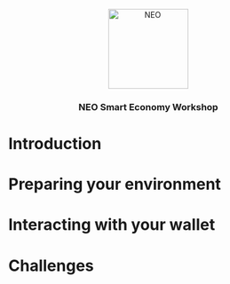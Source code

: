 <p align="center">
  <img src="https://neo-cdn.azureedge.net/images/neo-logo/144.png" width="144px;" alt="NEO">
</p>

<h3 align="center">NEO Smart Economy Workshop</h3>

# Introduction

# Preparing your environment

# Interacting with your wallet

# Challenges

